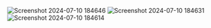 ![Screenshot 2024-07-10 184646](https://github.com/Sudarshan619/Roxilier/assets/129146844/980d6d47-dc06-4b0a-b4ff-56892fda0c21)
![Screenshot 2024-07-10 184631](https://github.com/Sudarshan619/Roxilier/assets/129146844/2d8abccb-8053-4564-af4e-12b81d8edb11)
![Screenshot 2024-07-10 184614](https://github.com/Sudarshan619/Roxilier/assets/129146844/88d012d8-6164-4d98-bace-a11d45530e85)

